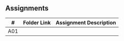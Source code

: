 

## Assignments

|  #  | Folder Link | Assignment Description |
| :-: | ----------- | ---------------------- |
|  A01  |    |  |

